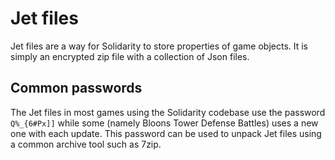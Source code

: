 # Jet files
Jet files are a way for Solidarity to store properties of game objects. It is simply an encrypted zip file with a collection of Json files.

## Common passwords
The Jet files in most games using the Solidarity codebase use the password `Q%_{6#Px]]` while some (namely Bloons Tower Defense Battles) uses a new one with each update. This password can be used to unpack Jet files using a common archive tool such as 7zip.
